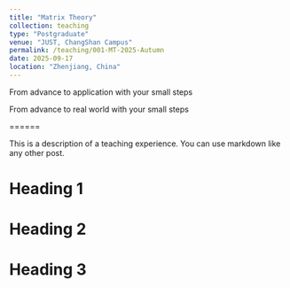 ```yaml
---
title: "Matrix Theory"
collection: teaching
type: "Postgraduate"
venue: "JUST, ChangShan Campus"   
permalink: /teaching/001-MT-2025-Autumn
date: 2025-09-17
location: "Zhenjiang, China"
---
```


From advance to application with your small steps  



From advance to real world with your small steps    

======      

This is a description of a teaching experience. You can use markdown like any other post.

Heading 1
======

Heading 2
======

Heading 3
======
 
  

 
